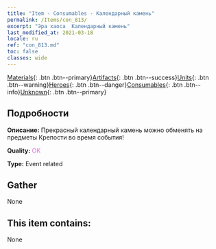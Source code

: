 ```yaml
---
title: "Item - Consumables - Календарный камень"
permalink: /Items/con_813/
excerpt: "Эра хаоса  Календарный камень"
last_modified_at: 2021-03-18
locale: ru
ref: "con_813.md"
toc: false
classes: wide
---
```

 [Materials](/ru/Items/){: .btn .btn--primary}[Artifacts](/ru/Items/Artifacts/){: .btn .btn--success}[Units](/ru/Items/Units/){: .btn .btn--warning}[Heroes](/ru/Items/Heroes/){: .btn .btn--danger}[Consumables](/ru/Items/Consumables/){: .btn .btn--info}[Unknown](/ru/Items/Unknown/){: .btn .btn--primary}

## Подробности
 **Описание:** Прекрасный календарный камень можно обменять на предметы Крепости во время события!

 **Quality:** <span style="color: #DA70D6">OK</span>

 **Type:** Event related

## Gather

  None

## This item contains:

  None

